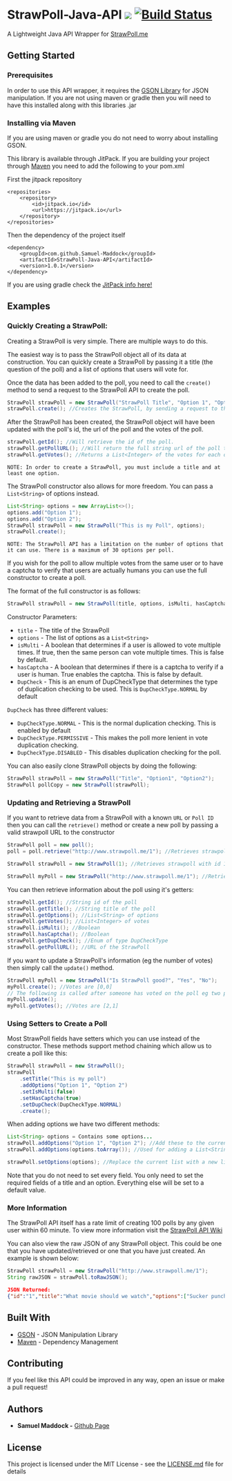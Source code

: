 # StrawPoll-Java-API  [![](https://jitpack.io/v/Samuel-Maddock/StrawPoll-Java-API.svg)](https://jitpack.io/#Samuel-Maddock/StrawPoll-Java-API) [![Build Status](https://travis-ci.org/Samuel-Maddock/StrawPoll-Java-API.svg?branch=master)](https://travis-ci.org/Samuel-Maddock/StrawPoll-Java-API)
A Lightweight Java API Wrapper for [StrawPoll.me](http://www.strawpoll.me)

## Getting Started

### Prerequisites

In order to use this API wrapper, it requires the [GSON Library](https://github.com/google/gson) for JSON manipulation. If you are not using maven or gradle then you will need to have this installed along with this libraries .jar

### Installing via Maven
If you are using maven or gradle you do not need to worry about installing GSON.

This library is available through JitPack. If you are building your project through [Maven](https://maven.apache.org) you need to add the following to your pom.xml 

First the jitpack repository
```
<repositories>
    <repository>
        <id>jitpack.io</id>
        <url>https://jitpack.io</url>
    </repository>
</repositories>
```    
Then the dependency of the project itself
```
<dependency>
    <groupId>com.github.Samuel-Maddock</groupId>
    <artifactId>StrawPoll-Java-API</artifactId>
    <version>1.0.1</version>
</dependency>
```

If you are using gradle check the [JitPack info here!](https://jitpack.io/#Samuel-Maddock/StrawPoll-Java-API/1.0.0)

## Examples

### Quickly Creating a StrawPoll:

Creating a StrawPoll is very simple. There are multiple ways to do this. 

The easiest way is to pass the StrawPoll object all of its data at construction. You can quickly create a StrawPoll by passing it a title (the question of the poll) and a list of options that users will vote for. 

Once the data has been added to the poll, you need to call the ```create()``` method to send a request to the StrawPoll API to create the poll.

```java
StrawPoll strawPoll = new StrawPoll("StrawPoll Title", "Option 1", "Option 2");
strawPoll.create(); //Creates the StrawPoll, by sending a request to the API
```
After the StrawPoll has been created, the StrawPoll object will have been updated with the poll's id, the url of the poll and the votes of the poll.

```java
strawPoll.getId(); //Will retrieve the id of the poll.
strawPoll.getPollURL(); //Will return the full string url of the poll that has been created. You can view this poll in your browser.
strawPoll.getVotes(); //Returns a List<Integer> of the votes for each option. Obviously after creation these are all 0.
```
```NOTE: In order to create a StrawPoll, you must include a title and at least one option.```

The StrawPoll constructor also allows for more freedom. You can pass a ```List<String>``` of options instead. 
```java
List<String> options = new ArrayList<>();
options.add("Option 1");
options.add("Option 2");
StrawPoll strawPoll = new StrawPoll("This is my Poll", options);
strawPoll.create();
```
```NOTE: The StrawPoll API has a limitation on the number of options that it can use. There is a maximum of 30 options per poll.```

If you wish for the poll to allow multiple votes from the same user or to have a captcha to verify that users are actually humans you can use the full constructor to create a poll.

The format of the full constructor is as follows:
```java
StrawPoll strawPoll = new StrawPoll(title, options, isMulti, hasCaptcha, DupCheck);
```
Constructor Parameters:

* ```title``` - The title of the  StrawPoll
* ```options``` - The list of options as a ```List<String>```
* ```isMulti``` - A boolean that determines if a user is allowed to vote multiple times. If true, then the same person can vote multiple times. This is false by default.
* ```hasCaptcha``` - A boolean that determines if there is a captcha to verify if a user is human. True enables the captcha. This is false by default.
* ```DupCheck``` - This is an enum of DupCheckType that determines the type of duplication checking to be used. This is ```DupCheckType.NORMAL``` by default

```DupCheck``` has three different values:
* ```DupCheckType.NORMAL``` - This is the normal duplication checking. This is enabled by default
* ```DupCheckType.PERMISSIVE``` - This makes the poll more lenient in vote duplication checking.
* ```DupCheckType.DISABLED``` - This disables duplication checking for the poll.

You can also easily clone StrawPoll objects by doing the following:
```java
StrawPoll strawPoll = new StrawPoll("Title", "Option1", "Option2");
StrawPoll pollCopy = new StrawPoll(strawPoll);
```

### Updating and Retrieving a StrawPoll

If you want to retrieve data from a StrawPoll with a known ```URL``` or ```Poll ID``` then you can call the ```retrieve()``` method or create a new poll by passing a valid strawpoll URL to the constructor

```java
StrawPoll poll = new poll();
poll = poll.retrieve("http://www.strawpoll.me/1"); //Retrieves strawpoll with id 1

StrawPoll strawPoll = new StrawPoll(1); //Retrieves strawpoll with id 1

StrawPoll myPoll = new StrawPoll("http://www.strawpoll.me/1"); //Retrieves strawpoll with id 1
```

You can then retrieve information about the poll using it's getters:
```java
strawPoll.getId(); //String id of the poll
strawPoll.getTitle(); //String title of the poll
strawPoll.getOptions(); //List<String> of options
strawPoll.getVotes(); //List<Integer> of votes
strawPoll.isMulti(); //Boolean
strawPoll.hasCaptcha(); //Boolean
strawPoll.getDupCheck(); //Enum of type DupCheckType
strawPoll.getPollURL(); //URL of the StrawPoll
```

If you want to update a StrawPoll's information (eg the number of votes) then simply call the ```update()``` method.

```java
StrawPoll myPoll = new StrawPoll("Is StrawPoll good?", "Yes", "No");
myPoll.create(); //Votes are [0,0]
// The following is called after someone has voted on the poll eg two people vote yes, one votes no
myPoll.update();
myPoll.getVotes(); //Votes are [2,1]
```

### Using Setters to Create a Poll

Most StrawPoll fields have setters which you can use instead of the constructor. 
These methods support method chaining which allow us to create a poll like this:

```java
StrawPoll strawPoll = new StrawPoll();
strawPoll
    .setTitle("This is my poll")
    .addOptions("Option 1", "Option 2")
    .setIsMulti(false)
    .setHasCaptcha(true)
    .setDupCheck(DupCheckType.NORMAL)
    .create();
```
When adding options we have two different methods:
```java
List<String> options = Contains some options...
strawPoll.addOptions("Option 1", "Option 2"); //Add these to the current options already added.
strawPoll.addOptions(options.toArray()); //Used for adding a List<String> to the current options list

strawPoll.setOptions(options); //Replace the current list with a new list
```

Note that you do not need to set every field. You only need to set the required fields of a title and an option. Everything else will be set to a default value.

### More Information
The StrawPoll API itself has a rate limit of creating 100 polls by any given user within 60 minute. To view more information visit the [StrawPoll API Wiki](https://github.com/strawpoll/strawpoll/wiki/API)

You can also view the raw JSON of any StrawPoll object. This could be one that you have updated/retrieved or one that you have just created. An example is shown below:
```java
StrawPoll strawPoll = new StrawPoll("http://www.strawpoll.me/1");
String rawJSON = strawPoll.toRawJSON();
```
```json
JSON Returned:
{"id":"1","title":"What movie should we watch","options":["Sucker punch ","Pirates of carribian ","Prison logic","Witchhunter"],"multi":false,"dupcheck":"NORMAL","captcha":false,"votes":[25554,51847,10918,12331]}
```
## Built With

* [GSON](http://www.dropwizard.io/1.0.2/docs/) - JSON Manipulation Library
* [Maven](https://maven.apache.org/) - Dependency Management

## Contributing

If you feel like this API could be improved in any way, open an issue or make a pull request!

## Authors

* **Samuel Maddock -** [Github Page](https://github.com/Samuel-Maddock)

## License

This project is licensed under the MIT License - see the [LICENSE.md](LICENSE.md) file for details

